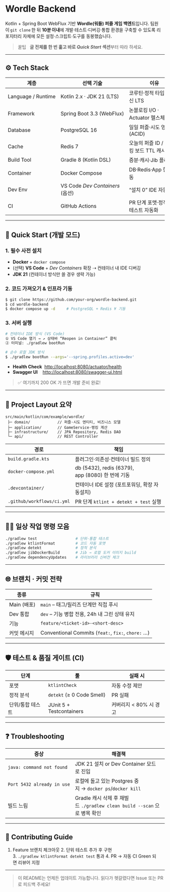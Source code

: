 # Wordle Backend

Kotlin + Spring Boot WebFlux 기반 **Wordle(워들) 퍼즐 게임 백엔드**입니다.
팀원이 `git clone` 한 뒤 **10분 이내**에 개발·테스트·디버깅·통합 환경을 구축할 수 있도록 리포지터리 자체에 모든 설정·스크립트·도구를 동봉했습니다.

> 꿀팁   **글 전체를 한 번 훑고 바로 *Quick Start* 섹션**부터 따라 하세요.

---

## ⚙️ Tech Stack

| 계층                 | 선택 기술                         | 이유                       |
| ------------------ | ----------------------------- | ------------------------ |
| Language / Runtime | Kotlin 2.x · JDK 21 (LTS)     | 코루틴·정적 타입 · 최신 LTS       |
| Framework          | Spring Boot 3.3 (WebFlux)     | 논블로킹 I/O · Actuator 헬스체크 |
| Database           | PostgreSQL 16                 | 일일 퍼즐·시도 영속화 (ACID)      |
| Cache              | Redis 7                       | 오늘의 퍼즐 ID / 랭킹 보드 TTL 캐시 |
| Build Tool         | Gradle 8 (Kotlin DSL)         | 증분·캐시·Jib 플러그인           |
| Container          | Docker Compose                | DB·Redis·App 한 줄 기동      |
| Dev Env            | VS Code *Dev Containers* (옵션) | “설치 0” IDE 자동 완성         |
| CI                 | GitHub Actions                | PR 단계 포맷·정적분석·테스트 자동화    |

---

## 🚀 Quick Start (개발 모드)

### 1. 필수 사전 설치

* **Docker** + `docker compose`
* (선택) **VS Code** + *Dev Containers* 확장 ⇢ 컨테이너 내 IDE 디버깅
* **JDK 21** (컨테이너 방식만 쓸 경우 생략 가능)

### 2. 코드 가져오기 & 인프라 기동

```bash
$ git clone https://github.com/your-org/wordle-backend.git
$ cd wordle-backend
$ docker compose up -d     # PostgreSQL + Redis ¥ 기동
```

### 3. 서버 실행

```bash
# 컨테이너 IDE 방식 (VS Code)
① VS Code 열기 → ↗ 상태바 “Reopen in Container” 클릭
② 터미널: ./gradlew bootRun

# 순수 로컬 JDK 방식
$ ./gradlew bootRun --args='--spring.profiles.active=dev'
```

* **Health Check**  [http://localhost:8080/actuator/health](http://localhost:8080/actuator/health)
* **Swagger UI**    [http://localhost:8080/swagger-ui.html](http://localhost:8080/swagger-ui.html)

> ✅ 여기까지 200 OK 가 뜨면 개발 준비 완료!

---

## 📂 Project Layout 요약

```text
src/main/kotlin/com/example/wordle/
 ├─ domain/            // 퍼즐·시도 엔티티, 비즈니스 모델
 ├─ application/       // GameService·랭킹 계산
 ├─ infrastructure/    // JPA Repository, Redis DAO
 └─ api/               // REST Controller
```

| 경로                         | 책임                                          |
| -------------------------- | ------------------------------------------- |
| `build.gradle.kts`         | 플러그인·의존성·컨테이너 빌드 정의                         |
| `docker-compose.yml`       | db (5432), redis (6379), app (8080) 한 번에 기동 |
| `.devcontainer/`           | 컨테이너 IDE 설정 (포트포워딩, 확장 자동설치)                |
| `.github/workflows/ci.yml` | PR 단계 `ktlint + detekt + test` 실행           |

---

## 🧑‍💻 일상 작업 명령 모음

```bash
./gradlew test                 # 단위·통합 테스트
./gradlew ktlintFormat         # 코드 자동 포맷
./gradlew detekt               # 정적 분석
./gradlew jibDockerBuild       # Jib → 로컬 도커 이미지 build
./gradlew dependencyUpdates    # 라이브러리 신버전 체크
```

---

## 🌐 브랜치 · 커밋 전략

| 종류         | 규칙                                                 |
| ---------- | -------------------------------------------------- |
|  Main (배포) | `main` – 태그/릴리즈 단계만 직접 푸시                          |
|  Dev 통합    | `dev` – 기능 병합 전용, 24h 내 그린 상태 유지                   |
|  기능        | `feature/<ticket-id>-<short-desc>`                 |
|  커밋 메시지    | Conventional Commits (`feat:`, `fix:`, `chore:` …) |

---

## 🛡️ 테스트 & 품질 게이트 (CI)

| 단계         | 툴                         | 실패 시            |
| ---------- | ------------------------- | --------------- |
|  포맷        | `ktlintCheck`             | 자동 수정 제안        |
|  정적 분석     | `detekt` (≥ 0 Code Smell) | PR 실패           |
|  단위/통합 테스트 | JUnit 5 + Testcontainers  | 커버리지 < 80% 시 경고 |

---

## ❓ Troubleshooting

| 증상                         | 해결책                                                        |
| -------------------------- | ---------------------------------------------------------- |
| `java: command not found`  | JDK 21 설치 or Dev Container 모드로 진입                          |
| `Port 5432 already in use` | 로컬에 돌고 있는 Postgres 중지 → `docker ps`/`docker kill`          |
| 빌드 느림                      | Gradle 캐시 삭제 후 재빌드 `./gradlew clean build --scan` 으로 병목 확인 |

---

## 🤝 Contributing Guide

1. Feature 브랜치 체크아웃
   2. 단위 테스트 추가 후 구현
   3. `./gradlew ktlintFormat detekt test` 통과
   4. PR → 자동 CI Green 되면 리뷰어 지정

---

> 이 README는 언제든 업데이트 가능합니다. 읽다가 헷갈렸다면 Issue 또는 PR로 피드백 주세요!
